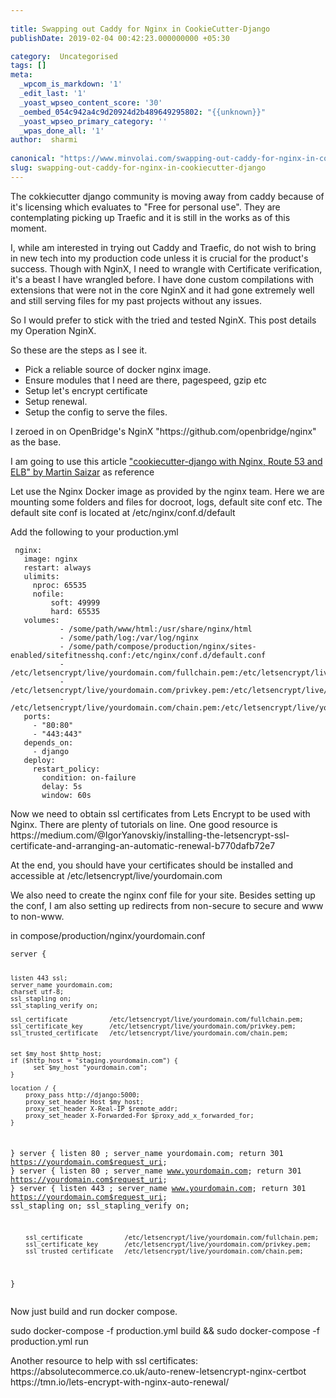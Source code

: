 ```yaml
---
 
title: Swapping out Caddy for Nginx in CookieCutter-Django
publishDate: 2019-02-04 00:42:23.000000000 +05:30

category:  Uncategorised
tags: []
meta:
  _wpcom_is_markdown: '1'
  _edit_last: '1'
  _yoast_wpseo_content_score: '30'
  _oembed_054c942a4c9d20924d2b489649295802: "{{unknown}}"
  _yoast_wpseo_primary_category: ''
  _wpas_done_all: '1'
author:  sharmi
 
canonical: "https://www.minvolai.com/swapping-out-caddy-for-nginx-in-cookiecutter-django/"
slug: swapping-out-caddy-for-nginx-in-cookiecutter-django
---
```

<p>The cokkiecutter django community is moving away from caddy because of it's licensing which evaluates to "Free for personal use". They are contemplating picking up Traefic and it is still in the works as of this moment.</p>
<p>I, while am interested in trying out Caddy and Traefic, do not wish to bring in new tech into my production code unless it is crucial for the product's success. Though with NginX, I need to wrangle with Certificate verification, it's a beast I have wrangled before. I have done custom compilations with extensions that were not in the core NginX and it had gone extremely well and still serving files for my past projects without any issues.</p>
<p>So I would prefer to stick with the tried and tested NginX. This post details my Operation NginX.</p>
<p>So these are the steps as I see it.</p>
<ul>
<li>Pick a reliable source of docker nginx image.</li>
<li>Ensure modules that I need are there, pagespeed, gzip etc</li>
<li>Setup let's encrypt certificate</li>
<li>Setup renewal.</li>
<li>Setup the config to serve the files.</li>
</ul>
<p>I zeroed in on OpenBridge's NginX "https://github.com/openbridge/nginx" as the base.</p>
<p>I am going to use this article <a href="[https://msaizar.com/blog/cookiecutter-django-nginx-route-53-and-elb/]">"cookiecutter-django with Nginx, Route 53 and ELB" by Martin Saizar</a> as reference</p>
<p>Let use the Nginx Docker image as provided by the nginx team. Here we are mounting some folders and files for docroot, logs, default site conf etc. The default site conf is located at /etc/nginx/conf.d/default</p>
<p>Add the following to your production.yml</p>
<pre><code> nginx:
   image: nginx
   restart: always
   ulimits:
     nproc: 65535
     nofile:
         soft: 49999
         hard: 65535
   volumes:
           - /some/path/www/html:/usr/share/nginx/html
           - /some/path/log:/var/log/nginx
           - /some/path/compose/production/nginx/sites-enabled/sitefitnesshq.conf:/etc/nginx/conf.d/default.conf
           - /etc/letsencrypt/live/yourdomain.com/fullchain.pem:/etc/letsencrypt/live/yourdomain.com/fullchain.pem
           - /etc/letsencrypt/live/yourdomain.com/privkey.pem:/etc/letsencrypt/live/yourdomain.com/privkey.pem
           - /etc/letsencrypt/live/yourdomain.com/chain.pem:/etc/letsencrypt/live/yourdomain.com/chain.pem
   ports:
     - "80:80"
     - "443:443"
   depends_on:
     - django
   deploy:
     restart_policy:
       condition: on-failure
       delay: 5s
       window: 60s
</code></pre>
<p>Now we need to obtain ssl certificates from Lets Encrypt to be used with Nginx. There are plenty of tutorials on line. One good resource is https://medium.com/@IgorYanovskiy/installing-the-letsencrypt-ssl-certificate-and-arranging-an-automatic-renewal-b770dafb72e7</p>
<p>At the end, you should have your certificates should be installed and accessible at /etc/letsencrypt/live/yourdomain.com</p>
<p>We also need to create the nginx conf file for your site. Besides setting up the conf, I am also setting up redirects from non-secure to secure and www to non-www.</p>
<p>in compose/production/nginx/yourdomain.conf</p>
<pre><code>server {


    listen 443 ssl;
    server_name yourdomain.com;
    charset utf-8;
    ssl_stapling on;
    ssl_stapling_verify on;

    ssl_certificate           /etc/letsencrypt/live/yourdomain.com/fullchain.pem;
    ssl_certificate_key       /etc/letsencrypt/live/yourdomain.com/privkey.pem;
    ssl_trusted_certificate   /etc/letsencrypt/live/yourdomain.com/chain.pem;


    set $my_host $http_host;
    if ($http_host = "staging.yourdomain.com") {
          set $my_host "yourdomain.com";
    }

    location / {
        proxy_pass http://django:5000;
        proxy_set_header Host $my_host;
        proxy_set_header X-Real-IP $remote_addr;
        proxy_set_header X-Forwarded-For $proxy_add_x_forwarded_for;
    }

}
server {
        listen 80 ;
        server_name yourdomain.com;
        return 301 https://yourdomain.com$request_uri;
}
server {
        listen 80 ;
        server_name www.yourdomain.com;
        return 301 https://yourdomain.com$request_uri;
}
server {
        listen 443 ;
        server_name www.yourdomain.com;
        return 301 https://yourdomain.com$request_uri;
        ssl_stapling on;
        ssl_stapling_verify on;

        ssl_certificate           /etc/letsencrypt/live/yourdomain.com/fullchain.pem;
        ssl_certificate_key       /etc/letsencrypt/live/yourdomain.com/privkey.pem;
        ssl_trusted_certificate   /etc/letsencrypt/live/yourdomain.com/chain.pem;
}
</code></pre>
<p>Now just build and run docker compose.</p>
<p>sudo docker-compose -f production.yml build &amp;&amp; sudo docker-compose -f production.yml run</p>
<p>Another resource to help with ssl certificates: https://absolutecommerce.co.uk/auto-renew-letsencrypt-nginx-certbot<br />
https://tmn.io/lets-encrypt-with-nginx-auto-renewal/</p>
